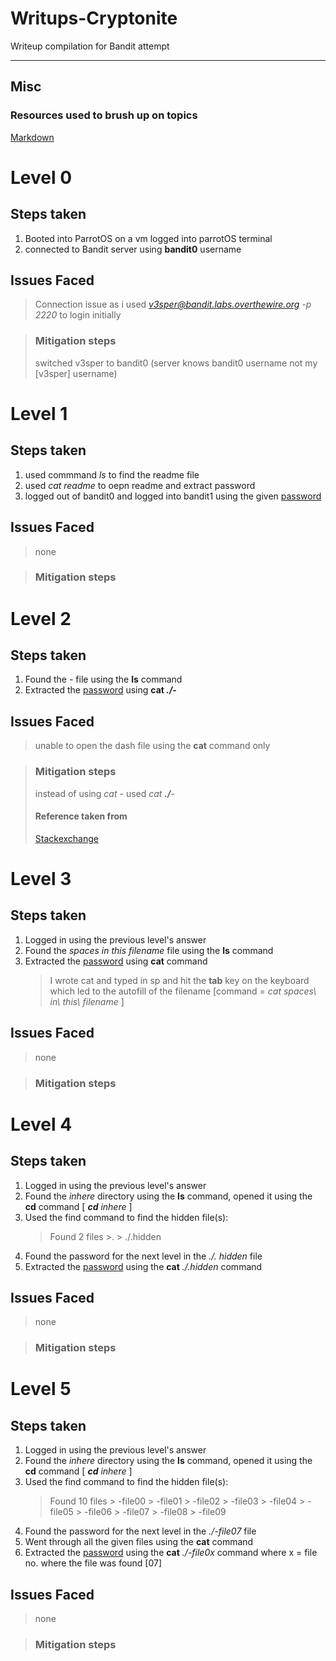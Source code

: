 # Writups-Cryptonite

<p>Writeup compilation for Bandit attempt</p>

<hr>

## Misc

### Resources used to brush up on topics
<a href='https://www.markdownguide.org/basic-syntax/'> Markdown </a>


# Level 0

## Steps taken
1. Booted into ParrotOS on a vm logged into parrotOS terminal
2. connected to Bandit server using <b>bandit0</b> username

## Issues Faced
> Connection issue as i used *v3sper@bandit.labs.overthewire.org -p 2220* to login initially

> ### Mitigation steps
> switched v3sper to bandit0 (server knows bandit0 username not my [v3sper] username)




# Level 1

## Steps taken
1. used commmand *ls* to find the readme file
2. used *cat readme* to oepn readme and extract password
3. logged out of bandit0 and logged into bandit1 using the given <a href='NH2SXQwcBdpmTEzi3bvBHMM9H66vVXjL'>password</a>

## Issues Faced
> none

> ### Mitigation steps



# Level 2

## Steps taken

1. Found the *-* file using the **ls** command
2. Extracted the <a href='rRGizSaX8Mk1RTb1CNQoXTcYZWU6lgzi'>password</a> using **cat *./*-**

## Issues Faced

> unable to open the dash file using the **cat** command only

> ### Mitigation steps
> instead of using *cat -* used *cat **./**-*
> #### Reference taken from
> <a href='https://unix.stackexchange.com/questions/189251/how-to-read-dash-files'>Stackexchange</a>



# Level 3

## Steps taken

1. Logged in using the previous level's answer
2. Found the *spaces in this filename* file using the **ls** command
3. Extracted the <a href='aBZ0W5EmUfAf7kHTQeOwd8bauFJ2lAiG'>password</a> using **cat** command
    >I wrote cat and typed in sp and hit the **tab** key on the keyboard which led to the autofill of the filename [command = *cat spaces\ in\ this\ filename* ]

## Issues Faced

> none

> ### Mitigation steps



# Level 4

## Steps taken

1. Logged in using the previous level's answer
2. Found the *inhere* directory using the **ls** command, opened it using the **cd** command [ ***cd*** *inhere* ]
3. Used the find command to find the hidden file(s):
    > Found 2 files 
        >.
        > ./.hidden
4. Found the password for the next level in the *./. hidden* file
5. Extracted the <a href='2EW7BBsr6aMMoJ2HjW067dm8EgX26xNe'>password</a> using the **cat** *./.hidden* command

## Issues Faced

> none

> ### Mitigation steps



# Level 5

## Steps taken

1. Logged in using the previous level's answer
2. Found the *inhere* directory using the **ls** command, opened it using the **cd** command [ ***cd*** *inhere* ]
3. Used the find command to find the hidden file(s):
    > Found 10 files 
        > -file00
        > -file01
        > -file02
        > -file03
        > -file04
        > -file05
        > -file06
        > -file07
        > -file08
        > -file09
4. Found the password for the next level in the *./-file07* file
5. Went through all the given files using the **cat** command
6. Extracted the <a href='lrIWWI6bB37kxfiCQZqUdOIYfr6eEeqR'>password</a> using the **cat** *./-file0x* command where x = file no. where the file was found [07]
## Issues Faced

> none

> ### Mitigation steps